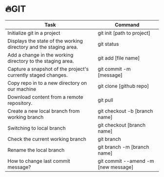 # 🔥GIT

| Task                                                              | Command                             |
| ----------------------------------------------------------------- | ----------------------------------- |
| Initialize git in a project                                       | git init [path to project]          |
| Displays the state of the working directory and the staging area. | git status                          |
| Add a change in the working directory to the staging area.        | git add [file name]                 |
| Capture a snapshot of the project's currently staged changes.     | git commit -m [message]             |
| Copy repo in to a new directory on our machine                    | git clone [github repo]             |
| Download content from a remote repository.                        | git pull                            |
| Create a new local branch from working branch                     | git checkout -b [branch name]       |
| Switching to local branch                                         | git checkout [branch name]          |
| Check the current working branch                                  | git branch                          |
| Rename the local branch                                           | git branch -m [branch name]         |
| How to change last commit message?                                | git commit --amend -m [new message] |
